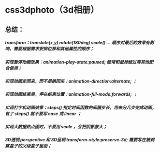 # css3dphoto（3d相册）
## 总结：
##### transform：translate(x,y) rotate(180deg) scale() ... 顺序对最后的效果有影响，需要根据需求安排位移和其他属性的顺序；
##### 实现暂停动画效果：animation-play-state:paused; 经常和鼠标经过等其他配合使用；
##### 实现动画走回来，而不是跳回来：animation-direction:alternate; ；
##### 实现动画结束后，停在结束位置：animation-fill-mode:forwards; ；
##### 实现打字机动画效果：steps() 指定时间函数的间隔步长，用来分几步完成动画，有了 steps() 就不要写 ease 或 linear ；
##### 实现大数据热点图时，不要用 scale ，会把阴影放大；
##### 3D透视 perspective 和 3D呈现 transform-style:preserve-3d; 需要写在被观察盒子的父级盒子里面；
